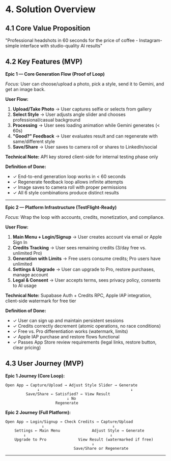 # 4. Solution Overview

## 4.1 Core Value Proposition
"Professional headshots in 60 seconds for the price of coffee - Instagram-simple interface with studio-quality AI results"

## 4.2 Key Features (MVP)

**Epic 1 — Core Generation Flow (Proof of Loop)**

*Focus:* User can choose/upload a photo, pick a style, send it to Gemini, and get an image back.

**User Flow:**
1. **Upload/Take Photo** → User captures selfie or selects from gallery
2. **Select Style** → User adjusts angle slider and chooses professional/casual background
3. **Processing** → User sees loading animation while Gemini generates (< 60s)
4. **"Good?" Feedback** → User evaluates result and can regenerate with same/different style
5. **Save/Share** → User saves to camera roll or shares to LinkedIn/social

**Technical Note:** API key stored client-side for internal testing phase only

**Definition of Done:**
- ✓ End-to-end generation loop works in < 60 seconds
- ✓ Regenerate feedback loop allows infinite attempts
- ✓ Image saves to camera roll with proper permissions
- ✓ All 6 style combinations produce distinct results

---

**Epic 2 — Platform Infrastructure (TestFlight-Ready)**

*Focus:* Wrap the loop with accounts, credits, monetization, and compliance.

**User Flow:**
1. **Main Menu + Login/Signup** → User creates account via email or Apple Sign In
2. **Credits Tracking** → User sees remaining credits (3/day free vs. unlimited Pro)
3. **Generation with Limits** → Free users consume credits; Pro users have unlimited
4. **Settings & Upgrade** → User can upgrade to Pro, restore purchases, manage account
5. **Legal & Consent** → User accepts terms, sees privacy policy, consents to AI usage

**Technical Note:** Supabase Auth + Credits RPC, Apple IAP integration, client-side watermark for free tier

**Definition of Done:**
- ✓ User can sign up and maintain persistent sessions
- ✓ Credits correctly decrement (atomic operations, no race conditions)
- ✓ Free vs. Pro differentiation works (watermark, limits)
- ✓ Apple IAP purchase and restore flows functional
- ✓ Passes App Store review requirements (legal links, restore button, clear pricing)

## 4.3 User Journey (MVP)

**Epic 1 Journey (Core Loop):**
```
Open App → Capture/Upload → Adjust Style Slider → Generate
              ↓                                        ↓
         Save/Share ← Satisfied? ← View Result
                           ↓ No
                      Regenerate
```

**Epic 2 Journey (Full Platform):**
```
Open App → Login/Signup → Check Credits → Capture/Upload
                ↓                              ↓
    Settings ← Main Menu              Adjust Style → Generate
        ↓                                     ↓
    Upgrade to Pro              View Result (watermarked if free)
                                      ↓
                              Save/Share or Regenerate
```

---
